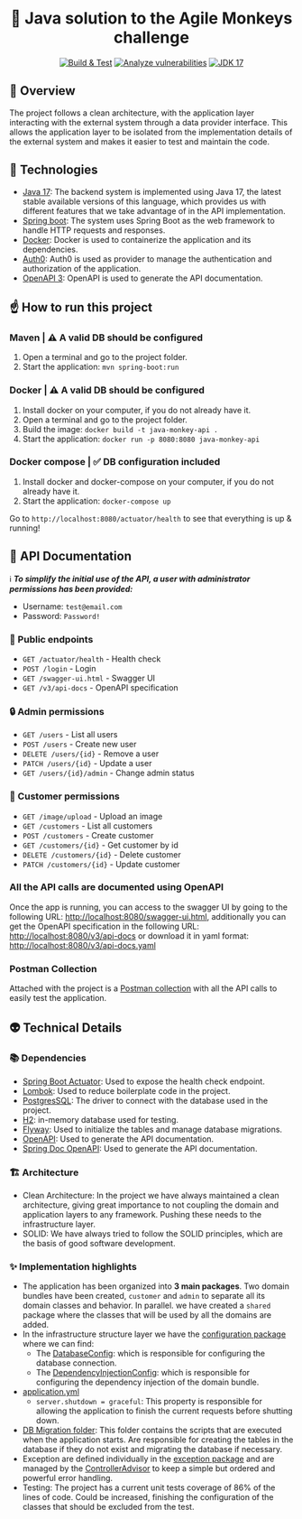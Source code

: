 <h1  align="center">
  🐒 Java solution to the Agile Monkeys challenge
</h1>

<p align="center">
  <a href="https://github.com/santigamo/monkeys-challenge/actions/workflows/maven.yml"><img src="https://github.com/santigamo/monkeys-challenge/actions/workflows/maven.yml/badge.svg" alt="Build & Test" /></a>
  <a href="https://github.com/santigamo/monkeys-challenge/actions/workflows/codeql.yml"><img src="https://github.com/santigamo/monkeys-challenge/actions/workflows/codeql.yml/badge.svg" alt="Analyze vulnerabilities" /></a>
  <a href="#"><img src="https://img.shields.io/static/v1?label=Java SE&message=17(TLS)&color=blueviolet&logo=OpenJDK" alt="JDK 17"/></a>
</p>

## 👀 Overview
The project follows a clean architecture, with the application layer interacting with the external system through a data provider interface. This allows the application layer to be isolated from the implementation details of the external system and makes it easier to test and maintain the code.

## 🤖 Technologies
- [Java 17](https://openjdk.java.net/projects/jdk/17/): The backend system is implemented using Java 17, the latest stable available versions of this language, which provides us with different features that we take advantage of in the API implementation.
- [Spring boot](https://spring.io/projects/spring-boot): The system uses Spring Boot as the web framework to handle HTTP requests and responses.
- [Docker](https://www.docker.com/): Docker is used to containerize the application and its dependencies.
- [Auth0](https://auth0.com/): Auth0 is used as provider to manage the authentication and authorization of the application.
- [OpenAPI 3](https://swagger.io/specification/): OpenAPI is used to generate the API documentation.

## ☝️ How to run this project

### Maven | ⚠️ A valid DB should be configured
1. Open a terminal and go to the project folder.
2. Start the application: `mvn spring-boot:run`

### Docker  | ⚠️ A valid DB should be configured
1. Install docker on your computer, if you do not already have it.
2. Open a terminal and go to the project folder.
3. Build the image: `docker build -t java-monkey-api .`
4. Start the application: `docker run -p 8080:8080 java-monkey-api`

### Docker compose | ✅ DB configuration included
1. Install docker and docker-compose on your computer, if you do not already have it.
2. Start the application: `docker-compose up`

Go to `http://localhost:8080/actuator/health` to see that everything is up & running!

## 🎯 API Documentation
ℹ️ **_To simplify the initial use of the API, a user with administrator permissions has been provided:_**
- Username: `test@email.com`
- Password: `Password!`

### 📢 Public endpoints
- `GET /actuator/health` - Health check
- `POST /login` - Login
- `GET /swagger-ui.html` - Swagger UI
- `GET /v3/api-docs` - OpenAPI specification

### 🔒 Admin permissions
- `GET /users` - List all users
- `POST /users` - Create new user
- `DELETE /users/{id}` - Remove a user
- `PATCH /users/{id}` - Update a user
- `GET /users/{id}/admin` - Change admin status

### 🧍 Customer permissions
- `GET /image/upload` - Upload an image
- `GET /customers` - List all customers
- `POST /customers` - Create customer
- `GET /customers/{id}` - Get customer by id
- `DELETE /customers/{id}` - Delete customer
- `PATCH /customers/{id}` - Update customer

### All the API calls are documented using OpenAPI
Once the app is running, you can access to the swagger UI by going to the following URL: [http://localhost:8080/swagger-ui.html](http://localhost:8080/swagger-ui.html), additionally you can get the OpenAPI 
specification in the following URL: [http://localhost:8080/v3/api-docs](http://localhost:8080/v3/api-docs) or download it in yaml format: [http://localhost:8080/v3/api-docs.yaml](http://localhost:8080/v3/api-docs.yaml)

### Postman Collection
Attached with the project is a [Postman collection](Monkey%20Challenge.postman_collection.json) with all the API calls to easily test the application.

## 👽 Technical Details
### 📚 Dependencies
- [Spring Boot Actuator](https://docs.spring.io/spring-boot/docs/current/reference/html/actuator.html): Used to expose the health check endpoint.
- [Lombok](https://projectlombok.org/): Used to reduce boilerplate code in the project.
- [PostgresSQL](https://www.postgresql.org/): The driver to connect with the database used in the project.
- [H2](https://www.h2database.com/): in-memory database used for testing.
- [Flyway](https://flywaydb.org/): Used to initialize the tables and manage database migrations.
- [OpenAPI](https://swagger.io/specification/): Used to generate the API documentation.
- [Spring Doc OpenAPI](https://springdoc.org/): Used to generate the API documentation.

### 🏗️ Architecture
- Clean Architecture: In the project we have always maintained a clean architecture, giving great importance to not coupling the domain and application layers to any framework. Pushing these needs to the infrastructure layer.
- SOLID: We have always tried to follow the SOLID principles, which are the basis of good software development.

### ✨ Implementation highlights
- The application has been organized into **3 main packages**. Two domain bundles have been created, `customer` and `admin` to separate all its domain classes and behavior. In parallel. we have created a `shared` package where the classes that will be used by all the domains are added.
- In the infrastructure structure layer we have the [configuration package](src/main/java/com/monkeys/challenge/customer/infrastructure/configuration) where we can find:
    - The [DatabaseConfig](src/main/java/com/monkeys/challenge/customer/infrastructure/configuration/DatabaseConfig.java): which is responsible for configuring the database connection.
    - The [DependencyInjectionConfig](src/main/java/com/monkeys/challenge/customer/infrastructure/configuration/DependencyInjectionConfig.java): which is responsible for configuring the dependency injection of the domain bundle.
- [application.yml](src/main/resources/application.properties)
    - `server.shutdown = graceful`: This property is responsible for allowing the application to finish the current requests before shutting down.
- [DB Migration folder](src/main/resources/db/migration): This folder contains the scripts that are executed when the application starts. Are responsible for creating the tables in the database if they do not exist and migrating the database if necessary.
- Exception are defined individually in the [exception package](src/main/java/com/monkeys/challenge/customer/infrastructure/exceptions) and are managed by the [ControllerAdvisor](src/main/java/com/monkeys/challenge/customer/infrastructure/exceptions/CustomerControllerAdvisor.java) to keep a simple but ordered and powerful error handling.
- Testing: The project has a current unit tests coverage of 86% of the lines of code. Could be increased, finishing the configuration of the classes that should be excluded from the test.
    
